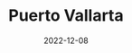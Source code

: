 ---
layout: photoessay
title: "Puerto Vallarta"
date: 2022-12-08
tag: [ travel ]
category: photo
growth: growth-3
---